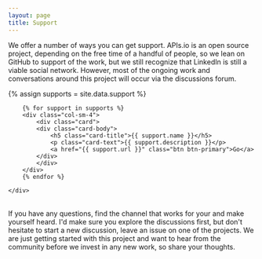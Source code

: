 ```yaml
---
layout: page
title: Support
---
```

We offer a number of ways you can get support. APIs.io is an open source project, depending on the free time of a handful of people, so we lean on GitHub to support of the work, but we still recognize that LinkedIn is still a viable social network. However, most of the ongoing work and conversations around this project will occur via the discussions forum.

{% assign supports = site.data.support %}
<div class="container">
    <div class="row">

        {% for support in supports %}
        <div class="col-sm-4">
            <div class="card">
            <div class="card-body">
                <h5 class="card-title">{{ support.name }}</h5>
                <p class="card-text">{{ support.description }}</p>
                <a href="{{ support.url }}" class="btn btn-primary">Go</a>
            </div>
            </div>
        </div>    
        {% endfor %}

    </div>
</div>
<br>
If you have any questions, find the channel that works for your and make yourself heard. I'd make sure you explore the discussions first, but don't hesitate to start a new discussion, leave an issue on one of the projects. We are just getting started with this project and want to hear from the community before we invest in any new work, so share your thoughts.